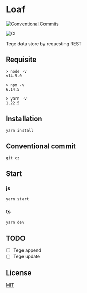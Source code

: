 # Loaf

[![Conventional Commits](https://img.shields.io/badge/Conventional%20Commits-1.0.0-yellow.svg)](https://conventionalcommits.org)

![CI](https://github.com/tegebu/loaf/workflows/CI/badge.svg)

Tege data store by requesting REST

## Requisite

```
> node -v
v14.5.0

> npm -v
6.14.5

> yarn -v
1.22.5
```

## Installation

```
yarn install
```

## Conventional commit

```
git cz
```

## Start

### js

```
yarn start
```

### ts

```
yarn dev
```

## TODO

* [ ] Tege append
* [ ] Tege update

## License

[MIT](LICENSE)
